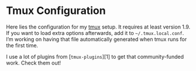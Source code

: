 # Tmux Configuration

Here lies the configuration for my [tmux][] setup. It requires at least version
1.9. If you want to load extra options afterwards, add it to
`~/.tmux.local.conf`. I’m working on having that file automatically generated
when tmux runs for the first time.

I use a lot of plugins from [`tmux-plugins`][1] to get that community-funded
work. Check them out!

[tmux]: http://tmux.sourceforge.net
